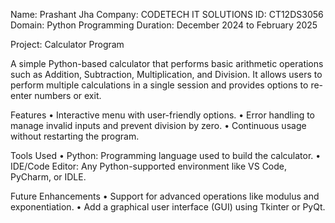 Name: Prashant Jha
Company: CODETECH IT SOLUTIONS
ID: CT12DS3056
Domain: Python Programming 
Duration: December 2024 to February 2025

Project: Calculator Program

A simple Python-based calculator that performs basic arithmetic operations such as Addition, Subtraction, Multiplication, and Division. It allows users to perform multiple calculations in a single session and 
provides options to re-enter numbers or exit.

Features
•	Interactive menu with user-friendly options.
•	Error handling to manage invalid inputs and prevent division by zero.
•	Continuous usage without restarting the program.

Tools Used
•	Python: Programming language used to build the calculator.
•	IDE/Code Editor: Any Python-supported environment like VS Code, PyCharm, or IDLE.

Future Enhancements
•	Support for advanced operations like modulus and exponentiation.
•	Add a graphical user interface (GUI) using Tkinter or PyQt.

